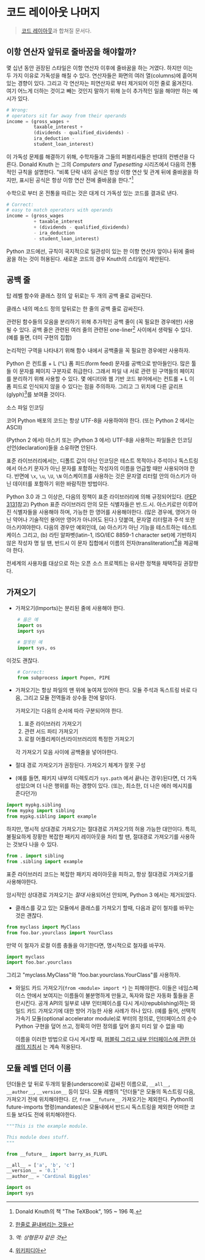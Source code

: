 # 코드 레이아웃 나머지

> [코드 레이아웃](./code-lay-out.md)과 합쳐질 문서다.

## 이항 연산자 앞뒤로 줄바꿈을 해야할까?

몇 십년 동안 권장된 스타일은 이항 연산자 이후에 줄바꿈을 하는 거였다.
하지만 이는 두 가지 이유로 가독성을 해칠 수 있다.
연산자들은 화면의 여러 열(columns)에 흩어져 있는 경향이 있다.
그리고 각 연산자는 피연산자로 부터 제거되어 이전 줄로 옮겨진다.
여기 어느게 더하는 것이고 빼는 것인지 말하기 위해
눈이 추가적인 일을 해야만 하는 예시가 있다.

```python
# Wrong:
# operators sit far away from their operands
income = (gross_wages +
          taxable_interest +
          (dividends - qualified_dividends) -
          ira_deduction -
          student_loan_interest)
```

이 가독성 문제를 해결하기 위해, 수학자들과 그들의 퍼블리셔들은 반대의 컨벤션을 다른다.
Donald Knuth 는 그의 *Computers and Typesetting* 시리즈에서
다음의 전통적인 규칙을 설명한다.
"비록 단락 내의 공식은 항상 이항 연산 및 관계 뒤에 줄바꿈을 하지만,
표시된 공식은 항상 이항 연산 전에 줄바꿈을 한다."[^1]

수학으로 부터 온 전통을 따르는 것은 대게
더 가독성 있는 코드를 결과로 낸다.

```python
# Correct:
# easy to match operators with operands
income = (gross_wages
          + taxable_interest
          + (dividends - qualified_dividends)
          - ira_deduction
          - student_loan_interest)
```

Python 코드에선, 규칙이 국지적으로 일관성이 있는 한
이항 연산자 앞이나 뒤에 줄바꿈을 하는 것이 허용된다.
새로운 코드의 경우 Knuth의 스타일이 제안된다.

## 공백 줄

탑 레벨 함수와 클래스 정의 앞 뒤로는
두 개의 공백 줄로 감싸진다.

클래스 내의 메소드 정의 앞뒤로는
한 줄의 공백 줄로 감싸진다.

관련된 함수들의 모음을 분리하기 위해 추가적인 공백 줄이 (꼭 필요한 경우에만) 사용될 수 있다.
공백 줄은 관련된 여러 줄의 관련된 one-liner[^2] 사이에서 생략될 수 있다.
(예를 들면, 더미 구현의 집합)

논리적인 구역을 나타내기 위해 함수 내에서 공백줄을 꼭 필요한 경우에만 사용하자.

Python 은 컨트롤 + L (^L) 폼 피드(form feed) 문자를 공백으로 받아들인다.
많은 툴들 이 문자를 페이지 구분자로 취급한다. 그래서 파일 내 서로 관련 된 구역들의 페이지를
분리하기 위해 사용할 수 있다.
몇 에디터와 웹 기반 코드 뷰어에서는 컨트롤 + L 이 폼 피드로 인식되지 않을 수 있다는 점을 주의하자.
그리고 그 위치에 다른 글리프(glyph)[^3]를 보여줄 것이다.

소스 파일 인코딩

코어 Python 배포의 코드는 항상 UTF-8을 사용하여야 한다.
(또는 Python 2 에서는 ASCII)

(Python 2 에서) 아스키 또는 (Python 3 에서) UTF-8을 사용하는 파일들은
인코딩 선언(declaration)들을 소유하면 안된다.

표준 라이브러리에서는, 디폴트 값이 아닌 인코딩은
테스트 목적이나 주석이나 독스트링에서 아스키 문자가 아닌
문자를 포함하는 작성자의 이름을 언급할 때만 사용되어야 한다.
반면에 `\x`, `\u`, `\U`, `\N` 이스케이프를 사용하는 것은
문자열 리터럴 안의 아스키가 아닌 데이터를 포함하기 위한 바람직한 방법이다.

Python 3.0 과 그 이상은, 다음의 정책이 표준 라이브러리에 의해 규정되어있다.
([PEP 3131](https://www.python.org/dev/peps/pep-3131/)참고)
Python 표준 라이브러리 안의 모든 식별자들은 반.드.시. 아스키로만 이루어진 식별자들을 사용해야 하며,
가능한 한 영어를 사용해야한다.
(많은 경우에, 영어가 아닌 약어나 기술적인 용어만 영어가 아니어도 된다.)
덧붙여, 문자열 리터럴과 주석 또한 아스키여야한다. 다음의 경우만 예외인데,
(a) 아스키가 아닌 기능을 테스트하는 테스트 케이스 그리고,
(b) 라틴 알파벳(latin-1, ISO/IEC 8859-1 character set)에 기반하지 않은 작성자 명
일 땐, 반드시 이 문자 집합에서
이름의 전자(transliteration)[^4]을 제공해야 한다.

전세계의 사용자를 대상으로 하는 오픈 소스 프로젝트는 유사한 정책을 채택하길 권장한다.

## 가져오기

- 가져오기(Imports)는 분리된 줄에 사용해야 한다.

```python
    # 옳은 예
    import os
    import sys
```

```python
    # 잘못된 예
    import sys, os
```

이것도 괜찮다.

```python
    # Correct:
    from subprocess import Popen, PIPE
```

- 가져오기는 항상 파일의 맨 위에 놓여져 있어야 한다.
  모듈 주석과 독스트링 바로 다음, 그리고 모듈 전역들과 상수들 전에 말이다.

  가져오기는 다음의 순서에 따라 구분되어야 한다.

  1. 표준 라이브러리 가져오기
  2. 관련 서드 파티 가져오기
  3. 로컬 어플리케이션/라이브러리의 특정한 가져오기

  각 가져오기 모음 사이에 공백줄을 넣어야한다.

- 절대 경로 가져오기가 권장된다. 가져오기 체계가 잘못 구성
- (예를 들면, 패키지 내부의 디렉토리가 `sys.path` 에서 끝나는 경우)된다면,
  더 가독성있으며 더 나은 행위를 하는 경향이 있다.
  (또는, 최소한, 더 나은 에러 메시지를 준다던가)

```python
import mypkg.sibling
from mypkg import sibling
from mypkg.sibling import example
```

  하지만, 명시적 상대경로 가져오기는 절대경로 가져오기의 허용 가능한 대안이다.
  특히, 불필요하게 장황한 복잡한 패키지 레이아웃을 처리 할 땐,
  절대경로 가져오기를 사용하는 것보다 나을 수 있다.

```python
from . import sibling
from .sibling import example
```

  표준 라이브러리 코드는 복잡한 패키지 레이아웃을 피하고,
  항상 절대경로 가져오기를 사용해야한다.

  암시적인 상대경로 가져오기는 *절대* 사용되어선 안되며,
  Python 3 에서는 제거되었다.

- 클래스를 갖고 있는 모듈에서 클래스를 가져오기 할때, 다음과 같이
  철자를 바꾸는 것은 괜찮다.

```python
from myclass import MyClass
from foo.bar.yourclass import YourClass
```

만약 이 철자가 로컬 이름 충돌을 야기한다면, 명시적으로 철자를 바꾸자.

```python
import myclass
import foo.bar.yourclass
```

  그리고 "myclass.MyClass"와 "foo.bar.yourclass.YourClass"를 사용하자.

- 와일드 카드 가져오기(`from <module> import *`) 는 피해야한다.
  이들은 네임스페이스 안에서 보여지는 이름들이 불분명하게 만들고,
  독자와 많은 자동화 툴들을 혼란시킨다.
  공개 API의 일부로 내부 인터페이스를 다시 게시(republishing)하는 와일드 카드 가져오기에 대한
  방어 가능한 사용 사례가 하나 있다.
  (예를 들어, 선택적 가속기 모듈(optional accelerator module)로 부터의 정의로,
  인터페이스의 순수 Python 구현을 덮어 쓰고,
  정확히 어떤 정의를 덮어 쓸지 미리 알 수 없을 때)

  이름을 이러한 방법으로 다시 게시할 때,
  [퍼블릭 그리고 내부 인터페이스에 관한 아래의 지침서](./naming-conventions.md#퍼블릭-그리고-내부-인터페이스)
  는 계속 적용된다.

## 모듈 레벨 던더 이름

던더들은 앞 뒤로 두개의 밑줄(underscore)로 감싸진 이름으로,
`__all__`, `__author__`, `__version__` 등이 있다.
모듈 레벨의 "던더들"은 모듈의 독스트링 다음, 가져오기 전에 위치해야한다.
*단*, `from __future__` 가져오기는 제외한다.
Python의 future-imports 명령(mandates)은 모듈내에서 반드시 독스트링을 제외한
어떠한 코드들 보다도 전에 위치해야한다.

```python
"""This is the example module.

This module does stuff.
"""

from __future__ import barry_as_FLUFL

__all__ = ['a', 'b', 'c']
__version__ = '0.1'
__author__ = 'Cardinal Biggles'

import os
import sys
```

[^1]: Donald Knuth의 책 "The TeXBook", 195 ~ 196 쪽.
[^2]: [한줄로 끝내버리는 것들](https://wiki.python.org/moin/Powerful%20Python%20One-Liners)
[^3]: _역: 상형문자 같은 것_
[^4]: [위키피디아](https://ko.wikipedia.org/wiki/%EC%A0%84%EC%9E%90_(%EC%96%B8%EC%96%B4%ED%95%99))
